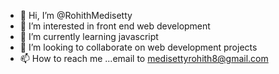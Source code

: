 - 👋 Hi, I’m @RohithMedisetty
- 👀 I’m interested in front end web development
- 🌱 I’m currently learning javascript
- 💞️ I’m looking to collaborate on web development projects
- 📫 How to reach me ...email to medisettyrohith8@gmail.com

<!---
RohithMedisetty/RohithMedisetty is a ✨ special ✨ repository because its `README.md` (this file) appears on your GitHub profile.
You can click the Preview link to take a look at your changes.
--->
